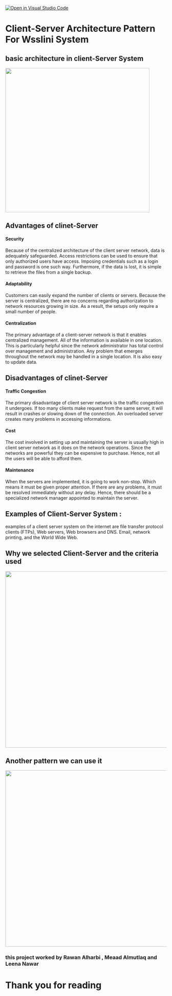 [![Open in Visual Studio Code](https://classroom.github.com/assets/open-in-vscode-c66648af7eb3fe8bc4f294546bfd86ef473780cde1dea487d3c4ff354943c9ae.svg)](https://classroom.github.com/online_ide?assignment_repo_id=9309516&assignment_repo_type=AssignmentRepo)
# Client-Server Architecture Pattern For Wsslini System

## basic architecture in client-Server System
<img src="https://user-images.githubusercontent.com/118127329/201544338-4c245721-5806-4f7d-a53e-fdb3a7c1442f.png" Width="450" height="450"> 

## Advantages of clinet-Server 
#### Security
Because of the centralized architecture of the client server network, data is adequately
safeguarded. Access restrictions can be used to ensure that only authorized users have
access. Imposing credentials such as a login and password is one such way. Furthermore, if
the data is lost, it is simple to retrieve the files from a single backup.
#### Adaptability
Customers can easily expand the number of clients or servers. Because the server is
centralized, there are no concerns regarding authorization to network resources growing in
size. As a result, the setups only require a small number of people.
#### Centralization
The primary advantage of a client-server network is that it enables centralized management. All
of the information is available in one location. This is particularly helpful since the network
administrator has total control over management and administration. Any problem that emerges
throughout the network may be handled in a single location. It is also easy to update data.



## Disadvantages of clinet-Server 
#### Traffic Congestion
The primary disadvantage of client server network is the traffic congestion it undergoes. If
too many clients make request from the same server, it will result in crashes or slowing
down of the connection. An overloaded server creates many problems in accessing
informations.
#### Cost
The cost involved in setting up and maintaining the server is usually high in client server
network as it does on the network operations. Since the networks are powerful they can be
expensive to purchase. Hence, not all the users will be able to afford them.
#### Maintenance
When the servers are implemented, it is going to work non-stop. Which means it must be given
proper attention. If there are any problems, it must be resolved immediately without any delay.
Hence, there should be a specialized network manager appointed to maintain the server.

## Examples of Client-Server System :
examples of a client server system on the internet are file transfer protocol clients (FTPs), Web servers, Web browsers and DNS. 
Email, network printing, and the World Wide Web.


##  Why we selected Client-Server and the criteria used
<img src="https://user-images.githubusercontent.com/118127329/201544829-f1a8b515-d246-4856-924b-b4d07c859ebf.png" Width="550" height="550"> 

##  Another pattern we can use it 
<img src="https://user-images.githubusercontent.com/118127329/201545244-3792f29b-b2ec-443c-8efc-790a469ca53a.png" Width="550" height="550"> 

### this project worked by  Rawan Alharbi , Meaad Almutlaq and Leena Nawar 
# Thank you for reading

